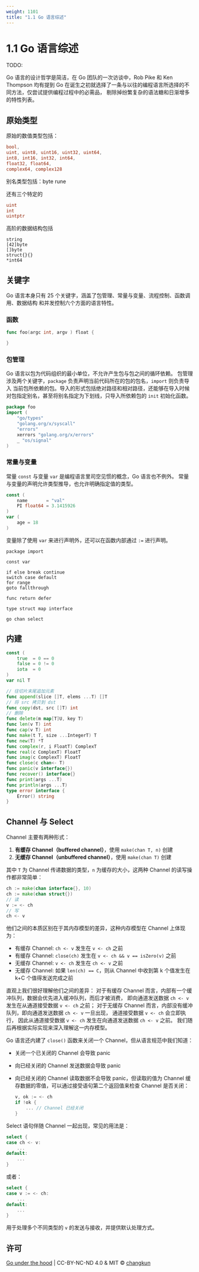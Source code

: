 ```yaml
---
weight: 1101
title: "1.1 Go 语言综述"
---
```


# 1.1 Go 语言综述

TODO:

Go 语言的设计哲学是简洁，在 Go 团队的一次访谈中，Rob Pike 和 Ken Thompson 均有提到
Go 在诞生之初就选择了一条与以往的编程语言所选择的不同方法，仅尝试提供编程过程中的必需品，
剔除掉纷繁复杂的语法糖和日渐增多的特性列表。

## 原始类型

原始的数值类型包括：

```go
bool, 
uint, uint8, uint16, uint32, uint64, 
int8, int16, int32, int64, 
float32, float64,
complex64, complex128
```

别名类型包括：byte rune

还有三个特定的

```go
uint
int
uintptr
```

高阶的数据结构包括

```
string
[42]byte
[]byte
struct{}{}
*int64
```

## 关键字

Go 语言本身只有 25 个关键字，涵盖了包管理、常量与变量、流程控制、函数调用、数据结构
和并发控制六个方面的语言特性。

### 函数

```go
func foo(argc int, argv ) float {

}
```

### 包管理

Go 语言以包为代码组织的最小单位，不允许产生包与包之间的循环依赖。
包管理涉及两个关键字，`package` 负责声明当前代码所在的包的包名，`import` 则负责导入
当前包所依赖的包。导入的形式包括绝对路径和相对路径，还能够在导入时候对包指定别名，甚至将别名指定为下划线，只导入所依赖包的 `init` 初始化函数。

```go
package foo
import (
    "go/types"
    "golang.org/x/syscall"
    "errors"
    xerrors "golang.org/x/errors"
    _ "os/signal"
)
```

### 常量与变量

常量 `const` 与变量 `var` 是编程语言里司空见惯的概念，Go 语言也不例外。
常量与变量的声明允许类型推导，也允许明确指定值的类型。

```go
const (
    name       = "val"
    PI float64 = 3.1415926
)
var (
    age = 18
)
```

变量除了使用 `var` 来进行声明外，还可以在函数内部通过 `:=` 进行声明。

```
package import

const var

if else break continue 
switch case default 
for range 
goto fallthrough

func return defer

type struct map interface

go chan select
```


## 内建

```go
const (
	true  = 0 == 0 
    false = 0 != 0
    iota  = 0
)
var nil T
```


```go
// 往切片末尾追加元素
func append(slice []T, elems ...T) []T
// 将 src 拷贝到 dst
func copy(dst, src []T) int
// 删除
func delete(m map[T]U, key T)
func len(v T) int
func cap(v T) int
func make(t T, size ...IntegerT) T
func new(T) *T
func complex(r, i FloatT) ComplexT
func real(c ComplexT) FloatT
func imag(c ComplexT) FloatT
func close(c chan<- T)
func panic(v interface{})
func recover() interface{}
func print(args ...T)
func println(args ...T)
type error interface {
	Error() string
}
```

## Channel 与 Select

Channel 主要有两种形式：

1. **有缓存 Channel（buffered channel）**，使用 `make(chan T, n)` 创建
2. **无缓存 Channel（unbuffered channel）**，使用 `make(chan T)` 创建

其中 `T` 为 Channel 传递数据的类型，`n` 为缓存的大小，这两种 Channel 的读写操作都非常简单：

```go
ch := make(chan interface{}, 10)
ch := make(chan struct{})
// 读
v := <- ch
// 写
ch <- v
```

他们之间的本质区别在于其内存模型的差异，这种内存模型在 Channel 上体现为：

- 有缓存 Channel: `ch <- v` 发生在 `v <- ch` 之前
- 有缓存 Channel: `close(ch)` 发生在 `v <- ch && v == isZero(v)` 之前
- 无缓存 Channel: `v <- ch` 发生在 `ch <- v` 之前
- 无缓存 Channel: 如果 `len(ch) == C`，则从 Channel 中收到第 k 个值发生在 k+C 个值得发送完成之前

直观上我们很好理解他们之间的差异：
对于有缓存 Channel 而言，内部有一个缓冲队列，数据会优先进入缓冲队列，而后才被消费，
即向通道发送数据 `ch <- v` 发生在从通道接受数据 `v <- ch` 之前；
对于无缓存 Channel 而言，内部没有缓冲队列，即向通道发送数据 `ch <- v` 一旦出现，
通道接受数据 `v <- ch` 会立即执行，
因此从通道接受数据 `v <- ch` 发生在向通道发送数据 `ch <- v` 之前。
我们随后再根据实际实现来深入理解这一内存模型。

Go 语言还内建了 `close()` 函数来关闭一个 Channel，但从语言规范中我们知道：

- 关闭一个已关闭的 Channel 会导致 panic
- 向已经关闭的 Channel 发送数据会导致 panic
- 向已经关闭的 Channel 读取数据不会导致 panic，但读取的值为 Channel 缓存数据的零值，可以通过接受语句第二个返回值来检查 Channel 是否关闭：
  
  ```go
  v, ok := <- ch
  if !ok {
      ... // Channel 已经关闭
  }
  ```

Select 语句伴随 Channel 一起出现，常见的用法是：

```go
select {
case ch <- v:
    ...
default:
    ...
}
```

或者：

```go
select {
case v := <- ch:
    ...
default:
    ...
}
```

用于处理多个不同类型的 `v` 的发送与接收，并提供默认处理方式。

## 许可

[Go under the hood](https://github.com/changkun/go-under-the-hood) | CC-BY-NC-ND 4.0 & MIT &copy; [changkun](https://changkun.de)
